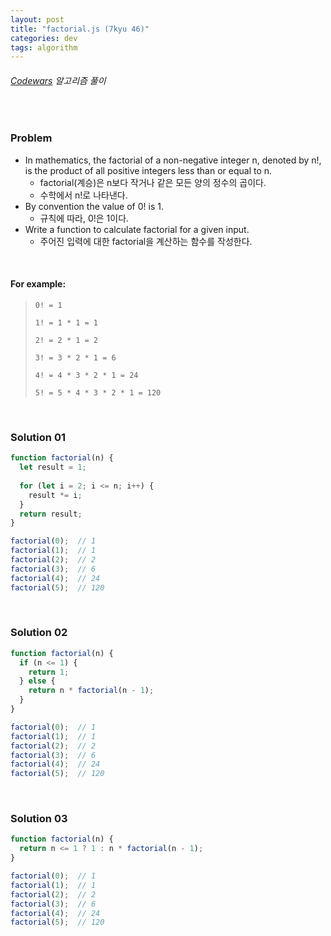 ```yaml
---
layout: post
title: "factorial.js (7kyu 46)"
categories: dev
tags: algorithm
---
```


###### [Codewars](https://www.codewars.com) 알고리즘 풀이

<br>

### Problem

- In mathematics, the factorial of a non-negative integer n, denoted by n!, is the product of all positive integers less than or equal to n.
  - factorial(계승)은 n보다 작거나 같은 모든 양의 정수의 곱이다.
  - 수학에서 n!로 나타낸다.
- By convention the value of 0\! is 1.
  - 규칙에 따라, 0\!은 1이다.
- Write a function to calculate factorial for a given input.
  - 주어진 입력에 대한 factorial을 계산하는 함수를 작성한다.

<br>

#### For example:

> `0! = 1`
>
> `1! = 1 * 1 = 1`
>
> `2! = 2 * 1 = 2`
>
> `3! = 3 * 2 * 1 = 6`
>
> `4! = 4 * 3 * 2 * 1 = 24`
>
> `5! = 5 * 4 * 3 * 2 * 1 = 120`

<br>

### Solution 01

```js
function factorial(n) {
  let result = 1;
  
  for (let i = 2; i <= n; i++) {
    result *= i;
  }
  return result;
}

factorial(0);  // 1
factorial(1);  // 1
factorial(2);  // 2
factorial(3);  // 6
factorial(4);  // 24
factorial(5);  // 120
```

<br>

### Solution 02

```js
function factorial(n) {
  if (n <= 1) {
    return 1;
  } else {
    return n * factorial(n - 1);
  }
}

factorial(0);  // 1
factorial(1);  // 1
factorial(2);  // 2
factorial(3);  // 6
factorial(4);  // 24
factorial(5);  // 120
```

<br>

### Solution 03

```js
function factorial(n) {
  return n <= 1 ? 1 : n * factorial(n - 1);
}

factorial(0);  // 1
factorial(1);  // 1
factorial(2);  // 2
factorial(3);  // 6
factorial(4);  // 24
factorial(5);  // 120
```

<br>

<br>